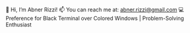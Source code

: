 👋 Hi, I’m Abner Rizzi!
📫 You can reach me at: abner.rizzi@gmail.com
💻 Preference for Black Terminal over Colored Windows | Problem-Solving Enthusiast


<!---
- 👋 Hi, I’m @abnerrizzi
- 📫 How to reach me ... abner dot rizzi at gmail dot com
- Prefers black terminal than colored windows;
- There is many ways to solve a single issue


abnerrizzi/abnerrizzi is a ✨ special ✨ repository because its `README.md` (this file) appears on your GitHub profile.
You can click the Preview link to take a look at your changes.
--->
